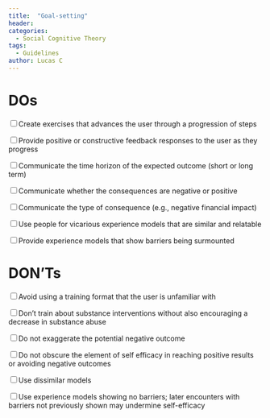```yaml
---
title:  "Goal-setting"
header:
categories:
  - Social Cognitive Theory
tags:
  - Guidelines
author: Lucas C
---
```


# DOs
<input type="checkbox">Create exercises that advances the user through a progression of steps

<input type="checkbox">Provide positive or constructive feedback responses to the user as they progress

<input type="checkbox">Communicate the time horizon of the expected outcome (short or long term)

<input type="checkbox">Communicate whether the consequences are negative or positive

<input type="checkbox">Communicate the type of consequence (e.g., negative financial impact)

<input type="checkbox">Use people for vicarious experience models that are similar and relatable

<input type="checkbox">Provide experience models that show barriers being surmounted


# DON’Ts
<input type="checkbox">Avoid using a training format that the user is unfamiliar with

<input type="checkbox">Don’t train about substance interventions without also encouraging a decrease in substance abuse

<input type="checkbox">Do not exaggerate the potential negative outcome

<input type="checkbox">Do not obscure the element of self efficacy in reaching positive results or avoiding negative outcomes

<input type="checkbox">Use dissimilar models

<input type="checkbox">Use experience models showing no barriers; later encounters with barriers not previously shown may undermine self-efficacy

